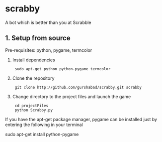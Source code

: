 # scrabby
A bot which is better than you at Scrabble


## 1. Setup from source
Pre-requisites: python, pygame, termcolor

1. Install dependencies

        
        sudo apt-get python python-pygame termcolor
        
    
2. Clone the repository

        
        git clone http://github.com/gurshabad/scrabby.git scrabby
        
        
3. Change directory to the project files and launch the game

        
        cd projectFiles
        python Scrabby.py
        

If you have the apt-get package manager, pygame can be installed just by entering the following in your terminal

sudo apt-get install python-pygame
